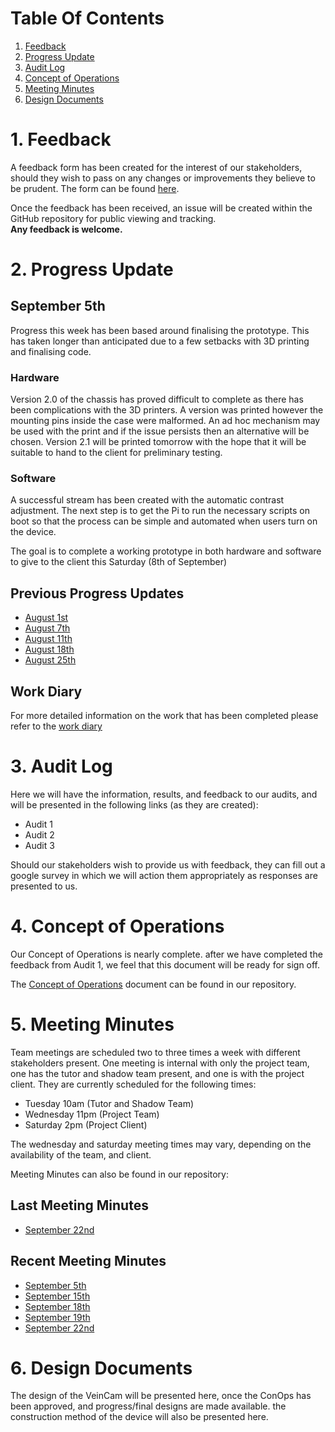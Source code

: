 # Table Of Contents
1. [Feedback](#1-feedback)
2. [Progress Update](#2-progress-update)
3. [Audit Log](#3-audit-log)
4. [Concept of Operations](#4-concept-of-operations)
5. [Meeting Minutes](#5-meeting-minutes)
6. [Design Documents](#6-design-documents)

# 1. Feedback
A feedback form has been created for the interest of our stakeholders, should they wish to pass on any changes or improvements they believe to be prudent. The form can be found [here](https://goo.gl/forms/8cw5eWdaOY5C1jBo1).

Once the feedback has been received, an issue will be created within the GitHub repository for public viewing and tracking.  
**Any feedback is welcome.**

# 2. Progress Update
## September 5th
Progress this week has been based around finalising the prototype. This has taken longer than anticipated due to a few setbacks with 3D printing and finalising code.

### Hardware
Version 2.0 of the chassis has proved difficult to complete as there has been complications with the 3D printers. A version was printed however the mounting pins inside the case were malformed. An ad hoc mechanism may be used with the print and if the issue persists then an alternative will be chosen. Version 2.1 will be printed tomorrow with the hope that it will be suitable to hand to the client for preliminary testing.

### Software
A successful stream has been created with the automatic contrast adjustment. The next step is to get the Pi to run the necessary scripts on boot so that the process can be simple and automated when users turn on the device. 

The goal is to complete a working prototype in both hardware and software to give to the client this Saturday (8th of September)

## Previous Progress Updates
* [August 1st](Progress-Updates/progress-update-2018-08-01.md)
* [August 7th](Progress-Updates/progress-update-2018-08-07.md)
* [August 11th](Progress-Updates/progress-update-2018-08-11.md)
* [August 18th](Progress-Updates/progress-update-2018-08-18.md)
* [August 25th](Progress-Updates/progress-update-2018-08-25.md)

## Work Diary
For more detailed information on the work that has been completed please refer to the [work diary](docs/Team-Work-Diary.md)

# 3. Audit Log
Here we will have the information, results, and feedback to our audits, and will be presented in the following links (as they are created):

* Audit 1
* Audit 2
* Audit 3

Should our stakeholders wish to provide us with feedback, they can fill out a google survey in which we will action them appropriately as responses are presented to us.

# 4. Concept of Operations
Our Concept of Operations is nearly complete. after we have completed the feedback from Audit 1, we feel that this document will be ready for sign off.

The [Concept of Operations](docs/CONOPS.md) document can be found in our repository.

# 5. Meeting Minutes
Team meetings are scheduled two to three times a week with different stakeholders present. One meeting is internal with only the project team, one has the tutor and shadow team present, and one is with the project client. They are currently scheduled for the following times:
* Tuesday 10am (Tutor and Shadow Team)
* Wednesday 11pm (Project Team)
* Saturday 2pm (Project Client)

The wednesday and saturday meeting times may vary, depending on the availability of the team, and client.

Meeting Minutes can also be found in our repository:

## Last Meeting Minutes
* [September 22nd](Meeting-Minutes/Meeting-Minutes-2018-09-22.md)

## Recent Meeting Minutes
* [September 5th](Meeting-Minutes/Meeting-Minutes-2018-09-05.md)  
* [September 15th](Meeting-Minutes/Meeting-Minutes-2018-09-15.md)
* [September 18th](Meeting-Minutes/Meeting-Minutes-2018-09-18.md)
* [September 19th](Meeting-Minutes/Meeting-Minutes-2018-09-19.md)
* [September 22nd](Meeting-Minutes/Meeting-Minutes-2018-09-22.md)

# 6. Design Documents
The design of the VeinCam will be presented here, once the ConOps has been approved, and progress/final designs are made available. the construction method of the device will also be presented here.
